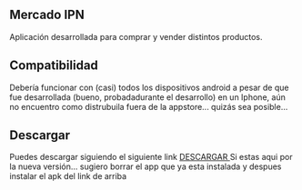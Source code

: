 ## Mercado IPN

Aplicación desarrollada para comprar y vender distintos productos.

## Compatibilidad

Debería funcionar con (casi) todos los dispositivos android
a pesar de que fue desarrollada (bueno, probadadurante el desarrollo) en un Iphone, aún no encuentro como distrubuila fuera de la appstore... quizás sea posible...

## Descargar

Puedes descargar siguiendo el siguiente link [ DESCARGAR ](https://github.com/Exusai/MercadoIPN/MercadoIPN(Beta2).apk)
Si estas aqui por la nueva versión... sugiero borrar el app que ya esta instalada y despues instalar el apk del link de arriba

